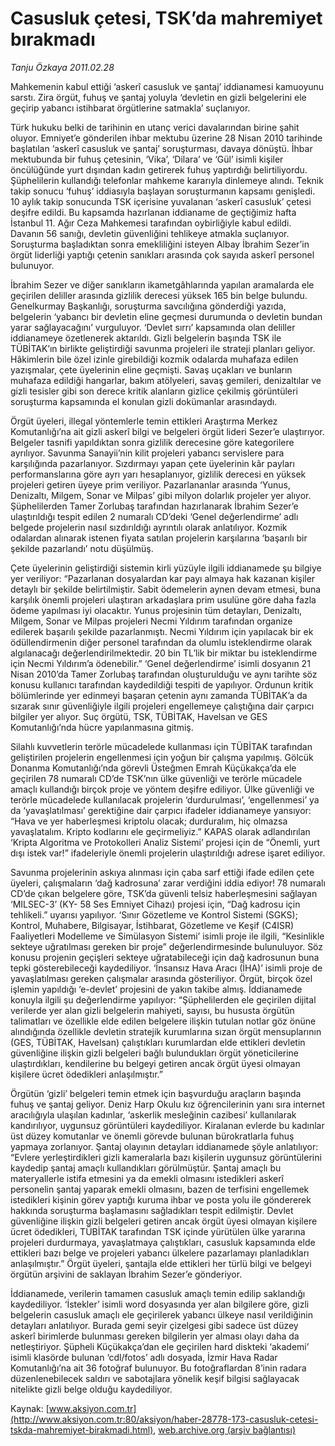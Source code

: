 # Casusluk çetesi, TSK’da mahremiyet bırakmadı

*Tanju Özkaya 2011.02.28*

<font class="agenda2NewsSpot">
 Mahkemenin kabul ettiği ‘askerî casusluk ve şantaj’ iddianamesi kamuoyunu sarstı. Zira örgüt, fuhuş ve şantaj yoluyla ‘devletin en gizli belgelerini ele geçirip yabancı istihbarat örgütlerine satmakla’ suçlanıyor.
</font>
<font class="newsDetail">
 <p>
  <p class="MsoNormal">
   Türk hukuku belki de tarihinin en utanç verici davalarından birine şahit oluyor. Emniyet’e gönderilen ihbar mektubu üzerine 28 Nisan 2010 tarihinde başlatılan ‘askerî casusluk ve şantaj’ soruşturması, davaya dönüştü. İhbar mektubunda bir fuhuş çetesinin, ‘Vika’, ‘Dilara’ ve ‘Gül’ isimli kişiler öncülüğünde yurt dışından kadın getirerek fuhuş yaptırdığı belirtiliyordu. Şüphelilerin kullandığı telefonlar mahkeme kararıyla dinlemeye alındı. Teknik takip sonucu ‘fuhuş’ iddiasıyla başlayan soruşturmanın kapsamı genişledi. 10 aylık takip sonucunda TSK içerisine yuvalanan ‘askerî casusluk’ çetesi deşifre edildi. Bu kapsamda hazırlanan iddianame de geçtiğimiz hafta İstanbul 11. Ağır Ceza Mahkemesi tarafından oybirliğiyle kabul edildi. Davanın 56 sanığı, devletin güvenliğini tehlikeye atmakla suçlanıyor. Soruşturma başladıktan sonra emekliliğini isteyen Albay İbrahim Sezer’in örgüt liderliği yaptığı çetenin sanıkları arasında çok sayıda askerî personel bulunuyor.
  </p>
  <p class="MsoNormal">
   İbrahim Sezer ve diğer sanıkların ikametgâhlarında yapılan aramalarda ele geçirilen deliller arasında gizlilik derecesi yüksek 165 bin belge bulundu. Genelkurmay Başkanlığı, soruşturma savcılığına gönderdiği yazıda, belgelerin ‘yabancı bir devletin eline geçmesi durumunda o devletin bundan yarar sağlayacağını’ vurguluyor. ‘Devlet sırrı’ kapsamında olan deliller iddianameye özetlenerek aktarıldı. Gizli belgelerin başında TSK ile TÜBİTAK’ın birlikte geliştirdiği savunma projeleri ile strateji planları geliyor. Hâkimlerin bile özel izinle girebildiği kozmik odalarda muhafaza edilen yazışmalar, çete üyelerinin eline geçmişti. Savaş uçakları ve bunların muhafaza edildiği hangarlar, bakım atölyeleri, savaş gemileri, denizaltılar ve gizli tesisler gibi son derece kritik alanların gizlice çekilmiş görüntüleri soruşturma kapsamında el konulan gizli dokümanlar arasındaydı.
  </p>
  <p class="MsoNormal">
   Örgüt üyeleri, illegal yöntemlerle temin ettikleri Araştırma Merkez Komutanlığı’na ait gizli askerî bilgi ve belgeleri örgüt lideri Sezer’e ulaştırıyor. Belgeler tasnifi yapıldıktan sonra gizlilik derecesine göre kategorilere ayrılıyor. Savunma Sanayii’nin kilit projeleri yabancı servislere para karşılığında pazarlanıyor. Sızdırmayı yapan çete üyelerinin kâr payları performanslarına göre ayrı yarı hesaplanıyor, gizlilik derecesi en yüksek projeleri getiren üyeye prim veriliyor. Pazarlananlar arasında ‘Yunus, Denizaltı, Milgem, Sonar ve Milpas’ gibi milyon dolarlık projeler yer alıyor. Şüphelilerden Tamer Zorlubaş tarafından hazırlanarak İbrahim Sezer’e ulaştırıldığı tespit edilen 2 numaralı CD’deki ‘Genel değerlendirme’ adlı belgede projelerin nasıl sızdırıldığı ayrıntılı olarak anlatılıyor. Kozmik odalardan alınarak istenen fiyata satılan projelerin karşılarına ‘başarılı bir şekilde pazarlandı’ notu düşülmüş.
  </p>
  <p class="MsoNormal">
   Çete üyelerinin geliştirdiği sistemin kirli yüzüyle ilgili iddianamede şu bilgiye yer veriliyor: “Pazarlanan dosyalardan kar payı almaya hak kazanan kişiler detaylı bir şekilde belirtilmiştir. Sabit ödemelerin aynen devam etmesi, buna karşılık önemli projeleri ulaştıran arkadaşlara prim usulüne göre daha fazla ödeme yapılması iyi olacaktır. Yunus projesinin tüm detayları, Denizaltı, Milgem, Sonar ve Milpas projeleri Necmi Yıldırım tarafından organize edilerek başarılı şekilde pazarlanmıştı. Necmi Yıldırım için yapılacak bir ek ödüllendirmenin diğer personel tarafından da olumlu isteklendirme olarak algılanacağı değerlendirilmektedir. 20 bin TL’lik bir miktar bu isteklendirme için Necmi Yıldırım’a ödenebilir.” ‘Genel değerlendirme’ isimli dosyanın 21 Nisan 2010’da Tamer Zorlubaş tarafından oluşturulduğu ve aynı tarihte söz konusu kullanıcı tarafından kaydedildiği tespiti de yapılıyor. Ordunun kritik bölümlerinde yer edinmeyi başaran çetenin aynı zamanda TÜBİTAK’a da sızarak sınır güvenliğiyle ilgili projeleri engellemeye çalıştığına dair çarpıcı bilgiler yer alıyor. Suç örgütü, TSK, TÜBİTAK, Havelsan ve GES Komutanlığı’nda hücre yapılanmasına gitmiş.
  </p>
  <p class="MsoNormal">
   Silahlı kuvvetlerin terörle mücadelede kullanması için TÜBİTAK tarafından geliştirilen projelerin engellenmesi için yoğun bir çalışma yapılmış. Gölcük Donanma Komutanlığı’nda görevli Üsteğmen Emrah Küçükakça’da ele geçirilen 78 numaralı CD’de TSK’nın ülke güvenliği ve terörle mücadele amaçlı kullandığı birçok proje ve yöntem deşifre ediliyor. Ülke güvenliği ve terörle mücadelede kullanılacak projelerin ‘durdurulması’, ‘engellenmesi’ ya da ‘yavaşlatılması’ gerektiğine dair çarpıcı ifadeler iddianameye yansıyor: “Hava ve yer haberleşmesi kriptolu olacak; durduralım, hiç olmazsa yavaşlatalım. Kripto kodlarını ele geçirmeliyiz.” KAPAS olarak adlandırılan ‘Kripta Algoritma ve Protokolleri Analiz Sistemi’ projesi için de “Önemli, yurt dışı istek var!” ifadeleriyle önemli projelerin ulaştırıldığı adrese işaret ediliyor.
   <span>
   </span>
  </p>
  <p class="MsoNormal">
   Savunma projelerinin askıya alınması için çaba sarf ettiği ifade edilen çete üyeleri, çalışmaların ‘dağ kadrosuna’ zarar verdiğini iddia ediyor! 78 numaralı CD’de çıkan belgelere göre, TSK’da güvenli telsiz haberleşmesini sağlayan ‘MILSEC-3’ (KY- 58 Ses Emniyet Cihazı) projesi için, “Dağ kadrosu için tehlikeli.” uyarısı yapılıyor. ‘Sınır Gözetleme ve Kontrol Sistemi (SGKS); Kontrol, Muhabere, Bilgisayar, İstihbarat, Gözetleme ve Keşif (C4ISR) Faaliyetleri Modelleme ve Simülasyon Sistemi’ isimli proje ile ilgili, “Kesinlikle sekteye uğratılması gereken bir proje” değerlendirmesinde bulunuluyor. Söz konusu projenin geçişleri sekteye uğratabileceği için dağ kadrosunun buna tepki gösterebileceği kaydediliyor. ‘İnsansız Hava Aracı (İHA)’ isimli proje de yavaşlatılması gereken çalışmalar arasında gösteriliyor. Örgüt, birçok özel işlemin yapıldığı ‘e-devlet’ projesini de yakın takibe almış. İddianamede konuyla ilgili şu değerlendirme yapılıyor: “Şüphelilerden ele geçirilen dijital verilerde yer alan gizli belgelerin mahiyeti, sayısı, bu hususta örgütün talimatları ve özellikle elde edilen belgelere ilişkin tutulan notlar göz önüne alındığında özellikle devletin stratejik kurumlarına sızan örgüt mensuplarının (GES, TÜBİTAK, Havelsan) çalıştıkları kurumlardan elde ettikleri devletin güvenliğine ilişkin gizli belgeleri bağlı bulundukları örgüt yöneticilerine ulaştırdıkları, kendilerine bu belgeyi getiren ancak örgüt üyesi olmayan kişilere ücret ödedikleri anlaşılmıştır.”
   <span>
   </span>
  </p>
  <p class="MsoNormal">
   Örgütün ‘gizli’ belgeleri temin etmek için başvurduğu araçların başında fuhuş ve şantaj geliyor. Deniz Harp Okulu kız öğrencilerinin yanı sıra internet aracılığıyla ulaşılan kadınlar, ‘askerlik mesleğinin cazibesi’ kullanılarak kandırılıyor, uygunsuz görüntüleri kaydediliyor. Kiralanan evlerde bu kadınlar üst düzey komutanlar ve önemli görevde bulunan bürokratlarla fuhuş yapmaya zorlanıyor. Şantaj olayının detayları iddianamede şöyle anlatılıyor: “Evlere yerleştirdikleri gizli kameralarla bazı kişilerin uygunsuz görüntülerini kaydedip şantaj amaçlı kullandıkları görülmüştür. Şantaj amaçlı bu materyallerle istifa etmesini ya da emekli olmasını istedikleri askerî personelin şantaj yaparak emekli olmasını, bazen de terfisini engellemek istedikleri kişinin görev yaptığı kuruma ihbar ve posta yolu ile göndererek hakkında soruşturma başlamasını sağladıkları tespit edilmiştir. Devlet güvenliğine ilişkin gizli belgeleri getiren ancak örgüt üyesi olmayan kişilere ücret ödedikleri, TÜBİTAK tarafından TSK içinde yürütülen ülke yararına projeleri durdurmaya, yavaşlatmaya çalıştıkları, casusluk kapsamında elde ettikleri bazı belge ve projeleri yabancı ülkelere pazarlamayı planladıkları anlaşılmıştır.” Örgüt üyeleri, şantajla elde ettikleri her türlü bilgi ve belgeyi örgütün arşivini de saklayan İbrahim Sezer’e gönderiyor.
  </p>
  <p class="MsoNormal">
   İddianamede, verilerin tamamen casusluk amaçlı temin edilip saklandığı kaydediliyor. ‘İstekler’ isimli word dosyasında yer alan bilgilere göre, gizli belgelerin casusluk amaçlı ele geçirilerek yabancı ülkeye nasıl verildiğinin detayları anlatılıyor. Burada gemi seyir çizelgesi gibi sadece üst düzey askerî birimlerde bulunması gereken bilgilerin yer alması olayı daha da netleştiriyor. Şüpheli Küçükakça’dan ele geçirilen hard diskteki ‘akademi’ isimli klasörde bulunan ‘cdl/fotos’ adlı dosyada, İzmir Hava Radar Komutanlığı’na ait 36 fotoğraf bulunuyor. Bu fotoğraflardan 8’inin radara düzenlenebilecek saldırı ve sabotajlara yönelik keşif bilgisi sağlayacak nitelikte gizli belge olduğu kaydediliyor.
  </p>
 </p>
</font>

Kaynak: [www.aksiyon.com.tr](http://www.aksiyon.com.tr:80/aksiyon/haber-28778-173-casusluk-cetesi-tskda-mahremiyet-birakmadi.html), [web.archive.org (arşiv bağlantısı)](http://web.archive.org/web/20110402094255/http://www.aksiyon.com.tr:80/aksiyon/haber-28778-173-casusluk-cetesi-tskda-mahremiyet-birakmadi.html)
